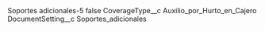 <?xml version="1.0" encoding="UTF-8"?>
<CustomMetadata xmlns="http://soap.sforce.com/2006/04/metadata" xmlns:xsi="http://www.w3.org/2001/XMLSchema-instance" xmlns:xsd="http://www.w3.org/2001/XMLSchema">
    <label>Soportes adicionales-5</label>
    <protected>false</protected>
    <values>
        <field>CoverageType__c</field>
        <value xsi:type="xsd:string">Auxilio_por_Hurto_en_Cajero</value>
    </values>
    <values>
        <field>DocumentSetting__c</field>
        <value xsi:type="xsd:string">Soportes_adicionales</value>
    </values>
</CustomMetadata>
